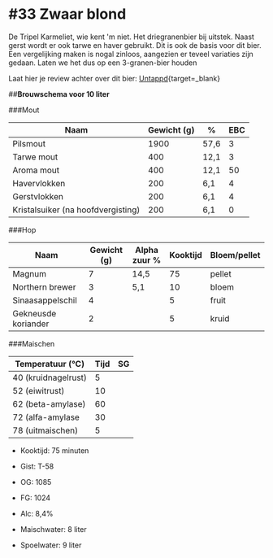 # #33 Zwaar blond

De Tripel Karmeliet, wie kent 'm niet. Het driegranenbier bij uitstek.  Naast gerst wordt er ook tarwe en haver gebruikt. Dit is ook de basis voor dit bier. Een vergelijking maken is nogal zinloos, aangezien er teveel variaties zijn gedaan. Laten we het dus op een 3-granen-bier houden 



Laat hier je review achter over dit bier:
[Untappd](https://untappd.com/b/brouwerij-robier){target=_blank}



##**Brouwschema voor 10 liter**


###Mout

Naam | Gewicht (g) | % | EBC
------------ | ---- | --- | ------------
Pilsmout | 1900 | 57,6| 3
Tarwe mout | 400 | 12,1 | 3
Aroma mout | 400  | 12,1 | 50
Havervlokken | 200 | 6,1 | 4
Gerstvlokken | 200 | 6,1 | 4
Kristalsuiker (na hoofdvergisting) | 200 | 6,1 | 0


###Hop

Naam | Gewicht (g) | Alpha zuur % | Kooktijd | Bloem/pellet
------------ | ---- | --- | ---- | ------------
Magnum | 7 | 14,5 | 75 | pellet
Northern brewer | 3 | 5,1 | 10 | bloem
Sinaasappelschil | 4 |  | 5 | fruit
Gekneusde koriander | 2 |  | 5 | kruid

###Maischen

Temperatuur (°C) | Tijd | SG
------------ | ---- | ------------
40 (kruidnagelrust) | 5 | 
52 (eiwitrust) | 10 | 
62 (beta-amylase) | 60 | 
72 (alfa-amylase| 30 | 
78 (uitmaischen) | 5 |

- Kooktijd: 75 minuten
- Gist: T-58
- OG: 1085
- FG: 1024
- Alc: 8,4%

- Maischwater: 8 liter
- Spoelwater: 9 liter